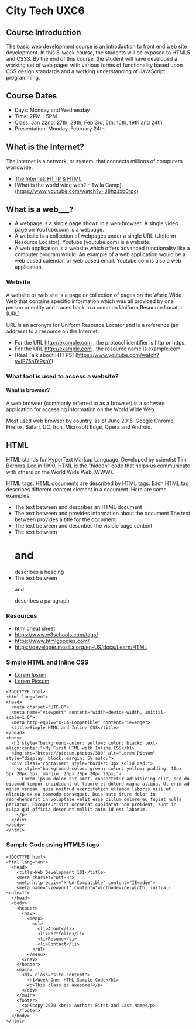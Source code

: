 # City Tech UXC6

## Course Introduction

The basic web development course is an introduction to front end web site development. In this 6-week course, the students will be exposed to HTML5 and CSS3. By the end of this course, the student will have developed a working set of web pages with various forms of functionality based upon CSS design standards and a working understanding of JavaScript programming.

## Course Dates

- Days: Monday and Wednesday
- Time: 2PM - 5PM
- Class: Jan 22nd, 27th, 29th, Feb 3rd, 5th, 10th, 19th and 24th
- Presentation: Monday, February 24th

## What is the Internet?

The Internet is a network, or system, that connects millions of computers worldwide.

- [The Internet: HTTP & HTML](https://www.youtube.com/watch?v=kBXQZMmiA4s)
- [What is the world wide web? - Twila Camp] (https://www.youtube.com/watch?v=J8hzJxb0rpc)

## What is a web___?

- A webpage is a single page shown in a web browser. A single video page on YouTube.com is a webpage.
- A website is a collection of webpages under a single URL (Uniform Resource Locator). Youtube (youtube.com) is a website.
- A web application is a website which offers advanced functionality like a computer program would. An example of a web application would be a web based calendar, or web based email. Youtube.com is also a web application

### Website

A website or web site is a page or collection of pages on the World Wide Web that contains specific information which was all provided by one person or entity and traces back to a common Uniform Resource Locator (URL)

URL is an acronym for Uniform Resource Locator and is a reference (an
address) to a resource on the Internet.

- For the URL http://example.com , the protocol identifier is http or https.
- For the URL http://example.com , the resource name is example.com
- [Real Talk about HTTPS] (https://www.youtube.com/watch?v=iP75a1Y9saY)

### What tool is used to access a website?

#### What is browser?

A web browser (commonly referred to as a browser) is a software application for accessing information on the World Wide Web.

Most used web browser by country, as of June 2015. Google
Chrome, Firefox, Safari, UC. Iron, Microsoft Edge, Opera and Android.

## HTML

HTML stands for HyperText Markup Language. Developed by scientist Tim
Berners-Lee in 1990, HTML is the "hidden" code that helps us communicate with others on the World Wide Web (WWW).

HTML tags​: HTML documents are described by HTML tags. Each HTML tag describes different content element in a document. Here are some examples:
- The text between <html> and </html> describes an HTML document
- The text between <head> and </head> provides information about the document The text between <title> and </title> provides a title for the document
- The text between <body> and </body> describes the visible page content
- The text between <h1> and </h1> describes a heading
- The text between <p> and </p> describes a paragraph

### Resources
- [html cheat sheet](https://lifeyourway.net/printables/blogging-html-cheat-sheet.pdf)
- https://www.w3schools.com/tags/
- https://www.htmlgoodies.com/
- https://developer.mozilla.org/en-US/docs/Learn/HTML

### Simple HTML and Inline CSS
- [Lorem Ipsum](https://www.lipsum.com/)
- [Lorem Picsum](https://picsum.photos/)
```
<!DOCTYPE html>
<html lang="en">
<head>
  <meta charset="UTF-8">
  <meta name="viewport" content="width=device-width, initial-scale=1.0">
  <meta http-equiv="X-UA-Compatible" content="ie=edge">
  <title>Simple HTML and Inline CSS</title>
</head>
<body>
  <h1 style="background-color: yellow; color: black; text-align:center;">My First HTML with Inline CSS</h1>
  <img src="https://picsum.photos/300" alt="Lorem Picsum" style="display: block; margin: 5% auto;">
  <div class="container" style="border: 3px solid red;">
    <p style="background-color: green; color: yellow; padding: 10px 5px 20px 5px; margin: 20px 20px 20px 20px;">
      Lorem ipsum dolor sit amet, consectetur adipisicing elit, sed do eiusmod tempor incididunt ut labore et dolore magna aliqua. Ut enim ad minim veniam, quis nostrud exercitation ullamco laboris nisi ut aliquip ex ea commodo consequat. Duis aute irure dolor in reprehenderit in voluptate velit esse cillum dolore eu fugiat nulla pariatur. Excepteur sint occaecat cupidatat non proident, sunt in culpa qui officia deserunt mollit anim id est laborum.
    </p>
  </div>
</body>
</html>
```

### Sample Code using HTML5 tags

```
<!DOCTYPE html>
<html lang="en">
  <head>
    <title>Web Development 101</title>
    <meta charset="utf-8">
    <meta http-equiv="X-UA-Compatible" content="IE=edge">
    <meta name="viewport" content="width=device-width, initial-scale=1">
  </head>
  <body>
    <header>
      <nav>
        <menu>
          <ul>
            <li>About</li>
            <li>Portfolio</li>
            <li>Resume</li>
            <li>Contact</li>
          </ul>
        </menu>
      </nav>
    </header>
    <main>
      <div class="site-content">
        <h1>Week One: HTML Sample Code</h1>
        <p>This class is awesome!</p>
      </div>
    </main>
    <footer>
      <p>&copy 2020 <br/> Author: First and Last Name</p>
    </footer>
  </body>
</html>
```
